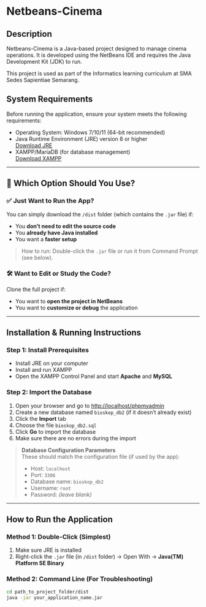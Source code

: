 # Netbeans-Cinema

## Description
Netbeans-Cinema is a Java-based project designed to manage cinema operations. It is developed using the NetBeans IDE and requires the Java Development Kit (JDK) to run.

This project is used as part of the Informatics learning curriculum at SMA Sedes Sapientiae Semarang.

## System Requirements
Before running the application, ensure your system meets the following requirements:

- Operating System: Windows 7/10/11 (64-bit recommended)
- Java Runtime Environment (JRE) version 8 or higher  
  [Download JRE](https://www.java.com)
- XAMPP/MariaDB (for database management)  
  [Download XAMPP](https://www.apachefriends.org)

---

## 🔽 Which Option Should You Use?

### ✅ Just Want to Run the App?
You can simply download the `/dist` folder (which contains the `.jar` file) if:
- You **don’t need to edit the source code**
- You **already have Java installed**
- You want a **faster setup**  
> How to run: Double-click the `.jar` file or run it from Command Prompt (see below).

### 🛠 Want to Edit or Study the Code?
Clone the full project if:
- You want to **open the project in NetBeans**
- You want to **customize or debug** the application

---

## Installation & Running Instructions

### Step 1: Install Prerequisites
- Install JRE on your computer
- Install and run XAMPP
- Open the XAMPP Control Panel and start **Apache** and **MySQL**

### Step 2: Import the Database
1. Open your browser and go to [http://localhost/phpmyadmin](http://localhost/phpmyadmin)
2. Create a new database named `bioskop_db2` (if it doesn’t already exist)
3. Click the **Import** tab
4. Choose the file `bioskop_db2.sql`
5. Click **Go** to import the database
6. Make sure there are no errors during the import

> **Database Configuration Parameters**  
> These should match the configuration file (if used by the app):
> - Host: `localhost`  
> - Port: `3306`  
> - Database name: `bioskop_db2`  
> - Username: `root`  
> - Password: *(leave blank)*

---

## How to Run the Application

### Method 1: Double-Click (Simplest)
1. Make sure JRE is installed
2. Right-click the `.jar` file (in `/dist` folder) → Open With → **Java(TM) Platform SE Binary**

### Method 2: Command Line (For Troubleshooting)
```bash
cd path_to_project_folder/dist
java -jar your_application_name.jar

